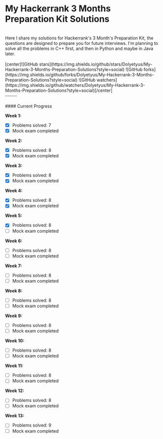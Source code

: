 # My Hackerrank 3 Months Preparation Kit Solutions</br>
</br>
Here I share my solutions for Hackerrank's 3 Month's Preparation Kit, the questions are designed to prepare you for future interviews. I'm planning to solve all the problems in C++ first, and then in Python and maybe in Java later.</br>
</br>
[center]![GitHub stars](https://img.shields.io/github/stars/Dolyetyus/My-Hackerrank-3-Months-Preparation-Solutions?style=social) ![GitHub forks](https://img.shields.io/github/forks/Dolyetyus/My-Hackerrank-3-Months-Preparation-Solutions?style=social) ![GitHub watchers](https://img.shields.io/github/watchers/Dolyetyus/My-Hackerrank-3-Months-Preparation-Solutions?style=social)[/center]
</br>
------</br>
</br>
#### Current Progress</br>

**Week 1:**
- [x] Problems solved: 7
- [x] Mock exam completed

**Week 2:**
- [x] Problems solved: 8
- [x] Mock exam completed
      
**Week 3:**
- [x] Problems solved: 8
- [x] Mock exam completed

**Week 4:**
- [x] Problems solved: 8
- [x] Mock exam completed

**Week 5:**
- [x] Problems solved: 8
- [ ] Mock exam completed

**Week 6:**
- [ ] Problems solved: 8
- [ ] Mock exam completed

**Week 7:**
- [ ] Problems solved: 8
- [ ] Mock exam completed

**Week 8:**
- [ ] Problems solved: 8
- [ ] Mock exam completed

**Week 9:**
- [ ] Problems solved: 8
- [ ] Mock exam completed

**Week 10:**
- [ ] Problems solved: 8
- [ ] Mock exam completed

**Week 11:**
- [ ] Problems solved: 8
- [ ] Mock exam completed

**Week 12:**
- [ ] Problems solved: 8
- [ ] Mock exam completed

**Week 13:**
- [ ] Problems solved: 9
- [ ] Mock exam completed
